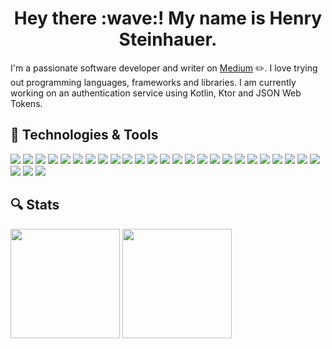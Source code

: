 
<h1 align='center'>Hey there :wave:! My name is Henry Steinhauer.</h1>

I'm a passionate software developer and writer on [Medium](https://henrysteinhauer.medium.com/) :pencil2:. I love trying out programming languages, frameworks and libraries. I am currently working on an authentication service using Kotlin, Ktor and JSON Web Tokens.

## :wrench: Technologies & Tools

![](https://img.shields.io/badge/Kotlin-informational?style=flat&logo=kotlin&logoColor=white&color=001482)
![](https://img.shields.io/badge/Ktor-informational?style=flat&logo=kotlin&logoColor=white&color=001482)
![](https://img.shields.io/badge/MockK-informational?style=flat&logo=kotlin&logoColor=white&color=001482)
![](https://img.shields.io/badge/Ruby-informational?style=flat&logo=ruby&logoColor=white&color=001482)
![](https://img.shields.io/badge/TS-informational?style=flat&logo=typescript&logoColor=white&color=001482)
![](https://img.shields.io/badge/JS-informational?style=flat&logo=javascript&logoColor=white&color=001482)
![](https://img.shields.io/badge/C%23-informational?style=flat&logo=c-sharp&logoColor=white&color=001482)
![](https://img.shields.io/badge/Vue-informational?style=flat&logo=vue.js&logoColor=white&color=052AF7)
![](https://img.shields.io/badge/Ruby_on_Rails-informational?style=flat&logo=ruby-on-rails&logoColor=white&color=052AF7)
![](https://img.shields.io/badge/OpenAPI-informational?style=flat&logo=openapi-initiative&logoColor=white&color=2E4159)
![](https://img.shields.io/badge/Docker-informational?style=flat&logo=docker&logoColor=white&color=2E4159)
![](https://img.shields.io/badge/Git-informational?style=flat&logo=git&logoColor=white&color=2E4159)
![](https://img.shields.io/badge/Gitlab-informational?style=flat&logo=gitlab&logoColor=white&color=2E4159)
![](https://img.shields.io/badge/Bash-informational?style=flat&logo=gnu-bash&logoColor=white&color=2E4159)
![](https://img.shields.io/badge/HikariCP-informational?style=flat&logo=hicari&logoColor=white&color=2E4159)
![](https://img.shields.io/badge/JSON-informational?style=flat&logo=json&logoColor=white&color=2E4159)
![](https://img.shields.io/badge/JSON_Web_Tokens-informational?style=flat&logo=json-web-tokens&logoColor=white&color=2E4159)
![](https://img.shields.io/badge/Google_Anayltics-informational?style=flat&logo=google-analytics&logoColor=white&color=2E4159)
![](https://img.shields.io/badge/Github_Actions-informational?style=flat&logo=github-actions&logoColor=white&color=2E4159)
![](https://img.shields.io/badge/Webpack-informational?style=flat&logo=webpack&logoColor=white&color=2E4159)
![](https://img.shields.io/badge/HTML-informational?style=flat&logo=html5&logoColor=white&color=F7BD05)
![](https://img.shields.io/badge/Newsletter_HTML-informational?style=flat&logo=html5&logoColor=white&color=F7BD05)
![](https://img.shields.io/badge/CSS-informational?style=flat&logo=css3&logoColor=white&color=F7BD05)
![](https://img.shields.io/badge/SCSS-informational?style=flat&logo=sass&logoColor=white&color=F7BD05)
![](https://img.shields.io/badge/SVG-informational?style=flat&logo=svg&logoColor=white&color=F7BD05)
![](https://img.shields.io/badge/TWIG-informational?style=flat&logo=twig&logoColor=white&color=F7BD05)
![](https://img.shields.io/badge/DB-MySQL-informational?style=flat&logo=MySQL&logoColor=white&color=A3BF65)
![](https://img.shields.io/badge/DB-PostgreSQL-informational?style=flat&logo=PostgreSQL&logoColor=white&color=A3BF65)

## :mag: Stats

<div>
  <img height="175em" src="https://github-readme-stats.vercel.app/api?username=H3nSte1n&show_icons=true&theme=dark&count_private=true" />
  <img height="175em" src="https://github-readme-stats.vercel.app/api/top-langs/?username=H3nSte1n&langs_count=6&layout=compact&theme=dark" />
</div>

<!--
Here are some ideas to get you started:

- 🔭 I’m currently working on ...
- 🌱 I’m currently learning ...
- 👯 I’m looking to collaborate on ...
- 🤔 I’m looking for help with ...
- 💬 Ask me about ...
- 📫 How to reach me: ...
- 😄 Pronouns: ...
- ⚡ Fun fact: ...
-->
